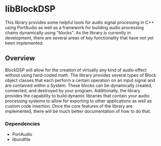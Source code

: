 # libBlockDSP

This library provides some helpful tools for audio signal processing in C++ using PortAudio as well as a framework for building audio processing chains dynamically using "blocks". As the library is currently in development, there are several areas of key functionality that have not yet been implemented.


## Overview
BlockDSP will allow for the creation of virtually any kind of audio effect without using hard-coded math. The library provides several types of Block object classes that each perform a certain operation on an input signal and are contained within a System. These blocks can be dynamically created, connected, and destroyed by your program. Additionally, the library provides the capability to build dynamic libraries that contain your audio processing systems to allow for exporting to other applications as well as custom code insertion. Once the core features of the library are implemented, there will be much better documentation of how to do that.

### Dependencies

* PortAudio
* libsndfile